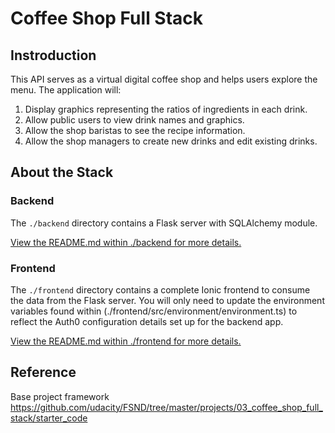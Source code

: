 # Coffee Shop Full Stack


## Instroduction

This API serves as a virtual digital coffee shop and helps users explore the menu. The application will:

1) Display graphics representing the ratios of ingredients in each drink.
2) Allow public users to view drink names and graphics.
3) Allow the shop baristas to see the recipe information.
4) Allow the shop managers to create new drinks and edit existing drinks.


## About the Stack

### Backend

The `./backend` directory contains a Flask server with SQLAlchemy module. 

[View the README.md within ./backend for more details.](./backend/README.md)

### Frontend

The `./frontend` directory contains a complete Ionic frontend to consume the data from the Flask server. You will only need to update the environment variables found within (./frontend/src/environment/environment.ts) to reflect the Auth0 configuration details set up for the backend app. 

[View the README.md within ./frontend for more details.](./frontend/README.md)


## Reference 
Base project framework https://github.com/udacity/FSND/tree/master/projects/03_coffee_shop_full_stack/starter_code